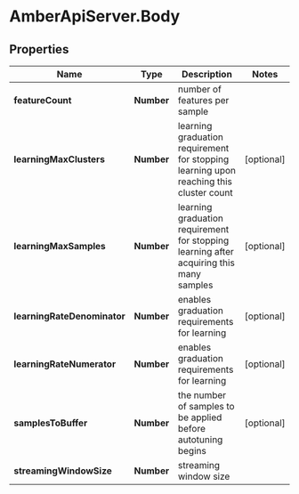 # AmberApiServer.Body

## Properties
Name | Type | Description | Notes
------------ | ------------- | ------------- | -------------
**featureCount** | **Number** | number of features per sample | 
**learningMaxClusters** | **Number** | learning graduation requirement for stopping learning upon reaching this cluster count | [optional] 
**learningMaxSamples** | **Number** | learning graduation requirement for stopping learning after acquiring this many samples | [optional] 
**learningRateDenominator** | **Number** | enables graduation requirements for learning | [optional] 
**learningRateNumerator** | **Number** | enables graduation requirements for learning | [optional] 
**samplesToBuffer** | **Number** | the number of samples to be applied before autotuning begins | [optional] 
**streamingWindowSize** | **Number** | streaming window size | 
